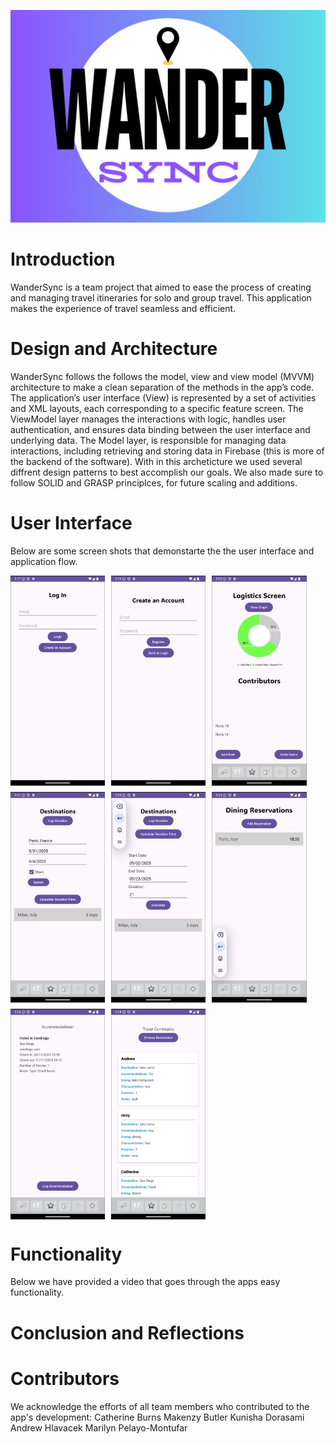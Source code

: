 ![Map Icon](Icon/wandersyncsplash.png)
# Introduction
WanderSync is a team project that aimed to ease the process of creating and managing travel itineraries for solo and group travel. This application makes the experience of travel seamless and efficient.
# Design and Architecture
WanderSync follows the follows the model, view and view model (MVVM) architecture to make a clean separation of the methods in the app’s code. 
The application’s user interface (View) is represented by a set of activities and XML layouts, each corresponding to a specific feature screen.
The ViewModel layer manages the interactions with logic, handles user authentication, and ensures data binding between the user interface and underlying data. 
The Model layer, is responsible for managing data interactions, including retrieving and storing data in Firebase (this is more of the backend of the software). With in this archeticture we used several diffrent design patterns to best accomplish our goals. We also made sure to follow SOLID and GRASP principlces, for future scaling and additions. 
# User Interface
Below are some screen shots that demonstarte the the user interface and application flow.
<div style="display: flex; flex-wrap: wrap; gap: 10px;">
  <img src="UI/Login.png" style="width: 30%;" />
  <img src="UI/CreateAccount.png" style="width: 30%;" />
  <img src="UI/LogisticsScreen.png" style="width: 30%;" />
  <img src="UI/Destination2.png" style="width: 30%;" />
  <img src="UI/Destinations.png" style="width: 30%;" />
  <img src="UI/DiningReservation.png" style="width: 30%;" />
  <img src="UI/Accommodation.png" style="width: 30%;" />
  <img src="UI/Travel Community.png" style="width: 30%;" />
</div>
<h1>Functionality</h1>
Below we have provided a video that goes through the apps easy functionality.
<h1>Conclusion and Reflections</h1>
<h1>Contributors</h1>
We acknowledge the efforts of all team members who contributed to the app's development:
Catherine Burns
Makenzy Butler
Kunisha Dorasami
Andrew Hlavacek 
Marilyn Pelayo-Montufar

